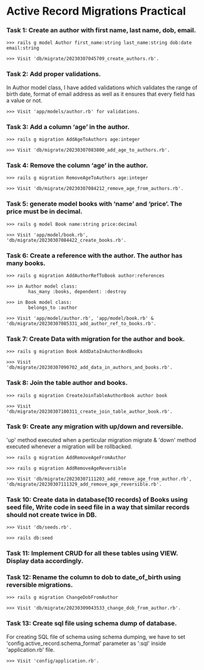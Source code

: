 
# Active Record Migrations Practical

### Task 1: Create an author with first name, last name, dob, email.

```
>>> rails g model Author first_name:string last_name:string dob:date email:string

>>> Visit 'db/migrate/20230307045709_create_authors.rb'.

```


### Task 2: Add proper validations.

In Author model class, I have added validations which validates the range of birth date, format of email address as well as it ensures that every field has a value or not.

```
>>> Visit 'app/models/author.rb' for validations.

```


### Task 3: Add a column ‘age’ in the author.

```
>>> rails g migration AddAgeToAuthors age:integer

>>> Visit 'db/migrate/20230307083800_add_age_to_authors.rb'.

```


### Task 4: Remove the column ‘age’ in the author.

```
>>> rails g migration RemoveAgeToAuthors age:integer

>>> Visit 'db/migrate/20230307084212_remove_age_from_authors.rb'.

```


### Task 5: generate model books with ‘name’ and ‘price’. The price must be in decimal.

```
>>> rails g model Book name:string price:decimal

>>> Visit 'app/model/book.rb', 'db/migrate/20230307084422_create_books.rb'.

```


### Task 6: Create a reference with the author. The author has many books.

```
>>> rails g migration AddAuthorRefToBook author:references

>>> in Author model class: 
        has_many :books, dependent: :destroy

>>> in Book model class: 
        belongs_to :author

>>> Visit 'app/model/author.rb', 'app/model/book.rb' & 'db/migrate/20230307085331_add_author_ref_to_books.rb'.

```


### Task 7: Create Data with migration for the author and book.

```
>>> rails g migration Book AddDataInAuthorAndBooks

>>> Visit 'db/migrate/20230307090702_add_data_in_authors_and_books.rb'.

```


### Task 8: Join the table author and books.

```
>>> rails g migration CreateJoinTableAuthorBook author book

>>> Visit 'db/migrate/20230307100311_create_join_table_author_book.rb'.

```


### Task 9: Create any migration with up/down and reversible.
'up' method executed when a perticular migration migrate & 'down' method executed whenever a migration will be rollbacked. 

```
>>> rails g migration AddRemoveAgeFromAuthor

>>> rails g migration AddRemoveAgeReversible

>>> Visit 'db/migrate/20230307111203_add_remove_age_from_author.rb', 'db/migrate/20230307111329_add_remove_age_reversible.rb'.

```


### Task 10: Create data in database(10 records) of Books using seed file, Write code in seed file in a way that similar records should not create twice in DB.

```
>>> Visit 'db/seeds.rb'.

>>> rails db:seed

```


### Task 11: Implement CRUD for all these tables using VIEW. Display data accordingly.




### Task 12: Rename the column to dob to date_of_birth using reversible migrations.

```
>>> rails g migration ChangeDobFromAuthor

>>> Visit 'db/migrate/20230309043533_change_dob_from_author.rb'.

```

### Task 13: Create sql file using schema dump of database.

For creating SQL file of schema using schema dumping, we have to set 'config.active_record.schema_format' parameter as ':sql' inside 'application.rb' file.
```
>>> Visit 'config/application.rb'.

```

